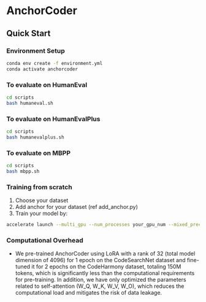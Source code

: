 # AnchorCoder

## Quick Start
### Environment Setup
```bash
conda env create -f environment.yml
conda activate anchorcoder
```

### To evaluate on HumanEval
```bash
cd scripts
bash humaneval.sh
```

### To evaluate on HumanEvalPlus
```bash
cd scripts
bash humanevalplus.sh
```

### To evaluate on MBPP
```bash
cd scripts
bash mbpp.sh
```

### Training from scratch
1. Choose your dataset
2. Add anchor for your dataset (ref add_anchor.py) 
3. Train your model by:
```bash
accelerate launch --multi_gpu --num_processes your_gpu_num --mixed_precision bf16 train_multigpu.py 
```

### Computational Overhead
* We pre-trained AnchorCoder using LoRA with a rank of 32 (total model dimension of 4096) for 1 epoch on the CodeSearchNet dataset and fine-tuned it for 2 epochs on the CodeHarmony dataset, totaling 150M tokens, which is significantly less than the computational requirements for pre-training. In addition, we have only optimized the parameters related to self-attention (W_Q, W_K, W_V, W_O), which reduces the computational load and mitigates the risk of data leakage.




